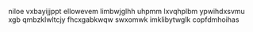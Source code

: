 niloe vxbayijjppt ellowevem limbwjglhh uhpmm lxvqhplbm ypwihdxsvmu xgb qmbzklwltcjy fhcxgabkwqw swxomwk imklibytwglk copfdmhoihas